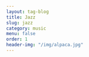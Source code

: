```yaml
---
layout: tag-blog
title: Jazz
slug: jazz
category: music
menu: false
order: 1
header-img: "/img/alpaca.jpg"
---
```

